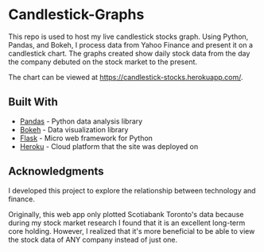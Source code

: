 # Candlestick-Graphs
This repo is used to host my live candlestick stocks graph. Using Python, Pandas, and Bokeh, I process data from Yahoo Finance and present it on a candlestick chart. The graphs created show daily stock data from the day the company debuted on the stock market to the present.

The chart can be viewed at https://candlestick-stocks.herokuapp.com/.

## Built With
* [Pandas](https://pandas.pydata.org/) - Python data analysis library
* [Bokeh](https://docs.bokeh.org/en/latest/index.html) - Data visualization library
* [Flask](http://flask.palletsprojects.com/en/1.1.x/) - Micro web framework for Python
* [Heroku](https://dashboard.heroku.com/auth/heroku/callback?code=b335d296-669a-4f76-a9fa-5132c97d42c7) - Cloud platform that the site was deployed on

## Acknowledgments
I developed this project to explore the relationship between technology and finance.

Originally, this web app only plotted Scotiabank Toronto's data because during my stock market research I found that it is an excellent long-term core holding. However, I realized that it's more beneficial to be able to view the stock data of ANY company instead of just one.
